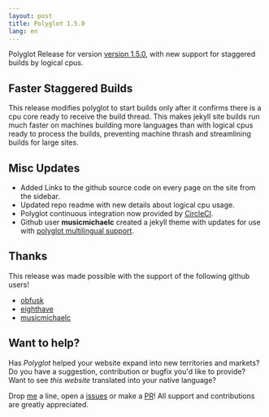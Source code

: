 ```yaml
---
layout: post
title: Polyglot 1.5.0
lang: en
---
```


Polyglot Release for version [version 1.5.0](https://rubygems.org/gems/jekyll-polyglot/versions/1.5.0), with new support for staggered builds by logical cpus.

## Faster Staggered Builds

This release modifies polyglot to start builds only after it confirms there is a cpu core ready to receive the build thread. This makes jekyll site builds run much faster on machines building more languages than with logical cpus ready to process the builds, preventing machine thrash and streamlining builds for large sites.

## Misc Updates

* Added Links to the github source code on every page on the site from the sidebar.
* Updated repo readme with new details about logical cpu usage.
* Polyglot continuous integration now provided by [CircleCI](https://circleci.com).
* Github user **musicmichaelc** created a jekyll theme with updates for use with [polyglot multilingual support](https://github.com/musicmichaelc/Type-on-Strap).

## Thanks

This release was made possible with the support of the following github users!
* [obfusk](https://github.com/obfusk)
* [eighthave](https://github.com/eighthave)
* [musicmichaelc](https://github.com/musicmichaelc)

## Want to help?

Has _Polyglot_ helped your website expand into new territories and markets?
Do you have a suggestion, contribution or bugfix you'd like to provide?
Want to see _this website_ translated into your native language?

Drop [me](https://github.com/untra) a line, open a [issues](https://github.com/untra/polyglot/issues) or make a [PR](https://github.com/untra/polyglot/pulls)! All support and contributions are greatly appreciated.


